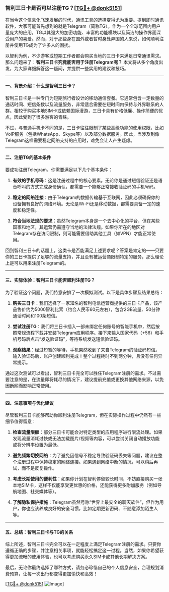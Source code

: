 ### 智利三日卡是否可以注册TG？[[TG💪+ @donk5151](https://t.me/s/donk5151)]

在当今这个信息化飞速发展的时代，通讯工具的选择变得尤为重要。提到即时通讯软件，大家可能首先想到的就是Telegram（简称TG）。作为一个全球范围内用户量庞大的应用，TG以其强大的加密功能、丰富的功能模块以及简洁的操作界面深受用户的喜爱。然而，对于那些身在国外或者暂时身处异国的人来说，如何顺利注册并使用TG成为了许多人的困扰。

以智利为例，不少游客或短期工作者都会购买当地的三日卡来满足日常通讯需求。那么问题来了：**智利三日卡究竟能否用于注册Telegram呢？** 本文将从多个角度出发，为大家详细解答这一疑问，并提供一些实用的建议和技巧。

---

#### 一、背景介绍：什么是智利三日卡？

智利三日卡是一种专门为短期旅行者设计的移动通信套餐。它通常包含一定数量的通话时间、短信条数以及流量服务，非常适合需要在短时间内保持与外界联系的人群。相较于购买本地SIM卡或依赖国际漫游，三日卡具有价格低廉、操作简便的优点，因此受到了很多游客的青睐。

不过，与普通手机卡不同的是，三日卡往往限制了某些高级功能的使用权限，比如VoIP服务（包括WhatsApp、Skype等）以及部分数据服务。因此，当涉及到像Telegram这样需要稳定网络支持的应用时，难免会让人产生疑虑。

---

#### 二、注册TG的基本条件

要成功注册Telegram，你需要满足以下几个基本条件：

1. **有效的手机号码**：这是注册过程中的核心要素。无论你是通过短信验证还是语音呼叫的方式完成身份确认，都需要一个能够正常接收验证码的手机号码。
   
2. **稳定的网络连接**：由于Telegram的数据传输基于互联网，因此必须确保你的设备拥有良好的网络环境。无论是Wi-Fi还是移动数据，都需要具备一定的速度和稳定性。

3. **符合当地法规的要求**：虽然Telegram本身是一个去中心化的平台，但在某些国家和地区，其运营仍需遵守当地的法律法规。如果你所在的地区对Telegram存在访问限制，则可能需要借助其他工具（如VPN）才能正常使用。

回到智利三日卡的话题上，这类卡是否能满足上述要求呢？答案是肯定的——只要你的三日卡提供了足够的流量支持，并且没有被运营商限制特定的服务，那么理论上是可以用来注册Telegram的。

---

#### 三、实际体验：智利三日卡能否顺利注册TG？

为了验证这个问题，我们特意安排了一次模拟测试。以下是具体步骤及结果总结：

1. **购买三日卡**：我们选择了一家知名的智利电信运营商提供的三日卡产品，该产品售价约为5000智利比索（约合人民币60元左右），包含2GB流量、50分钟通话时间和100条短信。

2. **尝试注册TG**：我们将三日卡插入一部未绑定任何账号的智能手机中，然后按照常规流程下载并安装Telegram应用程序。接下来输入国家代码（+56）和手机号码后点击“发送验证码”，等待系统发送短信验证码。

3. **观察结果**：经过短暂的等待，手机果然收到了来自Telegram的验证码短信。输入验证码后，账户创建顺利完成！整个过程耗时不到两分钟，且没有任何异常提示。

通过这次测试可以看出，智利三日卡完全可以胜任Telegram注册的需求。不过需要注意的是，在流量即将耗尽的情况下，建议提前充值或更换其他网络来源，以免因断网而影响正常使用。

---

#### 四、注意事项与优化建议

尽管智利三日卡能够帮助你顺利注册Telegram，但在实际操作过程中仍然有一些细节值得留意：

1. **检查流量限额**：部分三日卡可能会对特定类型的应用程序进行限流处理。如果发现流量消耗过快或无法加载图片/视频等内容，可以尝试关闭自动播放功能或将分辨率设置为最低。

2. **避免频繁切换网络**：为了避免因信号不稳定导致验证码丢失等问题，建议在整个注册过程中保持稳定的网络连接。如果遇到网络中断的情况，可以稍后再试，而不是反复操作。

3. **考虑长期使用的便利性**：如果你计划在智利停留较长时间，不妨直接购买一张本地SIM卡，这样不仅能享受更优惠的价格，还能获得更多附加服务（例如导航地图、社交媒体等）。

4. **了解隐私保护措施**：Telegram虽然号称“世界上最安全的聊天软件”，但作为用户，你也应该养成良好的安全习惯，比如定期更新密码、不随意添加陌生人等。

---

#### 五、总结：智利三日卡与TG的关系

综上所述，智利三日卡完全可以在一定程度上满足Telegram注册的需求。只要你遵循正确的步骤，并注意相关事项，就能轻松搞定这一过程。当然，如果你希望获得更加流畅的使用体验，也可以考虑购买永久SIM卡或其他长期解决方案。

最后，无论你最终选择了哪种方式，请务必珍惜自己的个人信息安全，合理规划消费预算，让每一次出行都变得更加愉快和高效！

[[TG💪+ @donk5151](https://t.me/s/donk5151) ![Image](https://i.postimg.cc/rwNCRYN7/Snipaste-2025-04-30-17-27-05.png)]